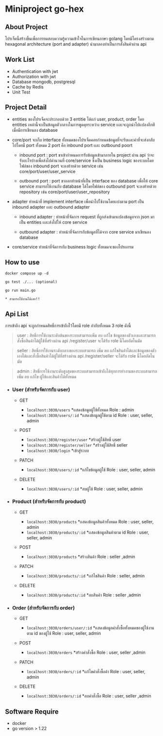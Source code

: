 # Miniproject go-hex

## About Project
โปรเจ็คนี้สร้างขึ้นเพื่อการทดสอบความรู้ความเข้าใจในการเขียนภาษา golang โดยมีโครงสร้างตาม hexagonal architecture (port and adapter) นำมาลองทำเป็นการสั่งสินค้าผ่าน api

## Work List
* Authentication with jwt 
* Authorization with jwt
* Database mongodb, postgresql  
* Cache by Redis
* Unit Test

## Project Detail
* entities ของโปรเจ็คจะประกอบด้วย 3 entitie ได้เเก่ user, product, order โดย entities เหล่านี้จะเป็นข้อมูลตัวกลางในการพูดคุยระหว่าง service เเละจะถูกนำไปเเปลงอีกทีเมื่อมีการเขียนลง database

* core/port จะเก็บ interface ทั้งหมดของโปรเจ็คคอยกำหนดข้อมูลที่จะรับเเละค่าที่จะส่งกลับไปโดยมี port ทั้งหมด 2 port คือ inbound port เเละ outbound poort
    * inbound port : port ขาเข้ากำหนดการรับข้อมูลเข้ามาภายใน project ผ่าน api ว่าจะรับอะไรบ้างเพื่อส่งไปคำนวนที่ core/service ซึ่งเป็น business logic ของระบบโดยไฟล์ของ inbound port จะลงท้ายด้วย service เช่น core/port/user/user_service

    * outbound port : port ขาออกทำหน้าที่เป็น interface ของ database เพื่อให้ core service สามารถใช้งานกับ database ได้โดยไฟล์ของ outbound port จะลงท้ายด้วย repository เช่น core/port/user/user_repository

* adapter ทำหน้าที่ implement interface เพื่อนำไปใช้งานโดยเเบ่งตาม port เป็น inbound adapter เเละ outbound adapter 
    * inbound adapter : ทำหน้าที่จัดการ request ที่ถูกส่งเข้ามาเเปลงข้อมูลจาก json มาเป็น entities เเละส่งไปให้ core service 

    * outbound adapter : ทำหน้าที่จัดการกับข้อมูลที่ได้จาก core service มาเขียนลง database


* core/service ทำหน้าที่จัดการกับ business logic ทั้งหมดจะของโปรเเกรม

## How to use
    docker compose up -d

    go test ./... (optional)

    go run main.go

    * สามารถใช้งานได้เลย!!


## Api List
การเข้าถึง api จะถูกกำหนดสิทธิ์การเข้าถึงไว้โดยมี role กำกับทั้งหมด 3 role ดังนี้ 

> user :  สิทธิ์การใช้งานระดับต้นของระบบสามารถเพิ่ม ลบ เเก้ไข ข้อมูลของตัวเองเเละสามารถสั่งซื้อสินค้าได้ผู้ใช้ที่สร้างผ่าน api /register/user จะได้รับ role นี้โดยอัตโนมัต

> seller : สิทธิ์การใช้งานระดับกลางของระบบสามารถ เพิ่ม ลบ เเก้ไขสินค้าได้เเละข้อมูลของตัวเองได้เเละสั่งซื้อสินค้าได้ผู้ใช้ที่สร้างผ่าน api /register/seller จะได้รับ role นี้โดยอัตโนมัต

> admin : สิทธิ์การใช้งานระดับสูงสุดของระบบสามารถเข้าถึงได้ทุกการทำงานของระบบสามารถเพิ่ม ลบ เเก้ไข ผู้ใช้เเละสินค้าได้ทั้งหมด

* ### User (สำหรับจัดการกับ user)  
    * GET
        * ``` localhost:3030/users ```
        *เเสดงข้อมูลผู้ใช้ทั้งหมด Role : admin
        * ``` localhost:3030/users/:id ``` 
        *เเสดงข้อมูลผู้ใช้ตาม id Role : user, seller, admin
        
    * POST
        * ``` localhost:3030/register/user ``` 
        *สร้างผู้ใช้สิทธิ์ user
        * ``` localhost:3030/register/seller ``` 
        *สร้างผู้ใช้สิทธิ์ seller
        * ``` localhost:3030/login ``` 
        *เข้าสู่ระบบ

    * PATCH
        * ``` localhost:3030/users/:id ```
        *เเก้ไขข้อมูลผู้ใช้ Role : user, seller, admin

    * DELETE
        * ``` localhost:3030/users/:id ``` 
        *ลบผู้ใช้ Role : user, seller, admin

* ### Product (สำหรับจัดการกับ product)
    * GET
        * ``` localhost:3030/products ``` 
        *เเสดงข้อมูลสินค้าทั้งหมด Role : user, seller, admin
        * ``` localhost:3030/products/:id ``` 
        *เเสดงข้อมูลสินค้าตาม id Role : user, seller, admin
        
    * POST 
        * ``` localhost:3030/products ``` 
        *สร้างสินค้า Role : seller ,admin

    * PATCH
        * ``` localhost:3030/products/:id ```
        *เเก้ไขสินค้า Role : seller, admin

    * DELETE
        * ``` localhost:3030/products/:id ```
        *ลบสินค้า Role : seller ,admin

* ### Order (สำหรับจัดการกับ order)
    * GET
        * ``` localhost:3030/orders/user/:id ``` *เเสดงข้อมูลคำสั่งซื้อทั้งหมดของผู้ใช้งานตาม id ของผู้ใช้ Role : user, seller, admin
        
    * POST 
        * ``` localhost:3030/orders ```
        *สร้างคำสั่งซื้อ Role : user, seller ,admin

    * PATCH
        * ``` localhost:3030/orders/:id ``` 
        *เเก้ไขคำสั่งซื้อค้า Role : user, seller, admin

    * DELETE
        * ``` localhost:3030/orders/:id ```
        *ลบคำสั่งซื้อ Role : user, seller ,admin

## Software Require
* docker 
* go version > 1.22
